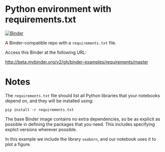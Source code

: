 # Python environment with requirements.txt

[![Binder](http://mybinder.org/badge.svg)](http://beta.mybinder.org/v2/gh/binder-examples/requirements/master)

A Binder-compatible repo with a `requirements.txt` file.

Access this Binder at the following URL: 

http://beta.mybinder.org/v2/gh/binder-examples/requirements/master

# Notes
The `requirements.txt` file should list all Python libraries that your notebooks
depend on, and they will be installed using:

```
pip install -r requirements.txt
```

The base Binder image contains no extra dependencies, so be as
explicit as possible in defining the packages that you need. This includes
specifying explict versions wherever possible.

In this example we include the library `seaborn`, and our notebook uses it
to plot a figure. 
